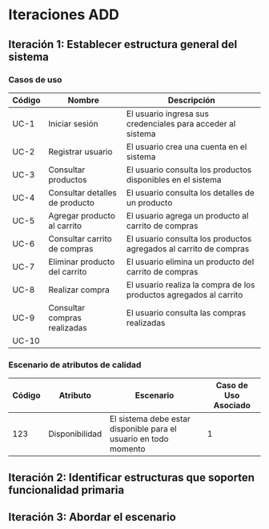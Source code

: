 # Iteraciones ADD
## Iteración 1: Establecer estructura general del sistema
### Casos de uso
| Código | Nombre | Descripción
| ------ | ------ | -----------
| UC-1 | Iniciar sesión | El usuario ingresa sus credenciales para acceder al sistema
| UC-2 | Registrar usuario | El usuario crea una cuenta en el sistema
| UC-3 | Consultar productos | El usuario consulta los productos disponibles en el sistema
| UC-4 | Consultar detalles de producto | El usuario consulta los detalles de un producto
| UC-5 | Agregar producto al carrito | El usuario agrega un producto al carrito de compras
| UC-6 | Consultar carrito de compras | El usuario consulta los productos agregados al carrito de compras
| UC-7 | Eliminar producto del carrito | El usuario elimina un producto del carrito de compras
| UC-8 | Realizar compra | El usuario realiza la compra de los productos agregados al carrito
| UC-9 | Consultar compras realizadas | El usuario consulta las compras realizadas
| UC-10 |  | 



### Escenario de atributos de calidad



| Código | Atributo | Escenario | Caso de Uso Asociado |
| ------ | -------- | --------- | -------------------- |
|123|Disponibilidad|El sistema debe estar disponible para el usuario en todo momento|1|

## Iteración 2: Identificar estructuras que soporten funcionalidad primaria
## Iteración 3: Abordar el escenario